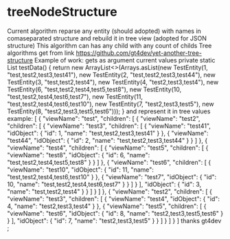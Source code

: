 # treeNodeStructure
Current algorithm reparse any entity (should adopted) with names in comaseparated structure 
and rebuild it in tree view (adopted for JSON structure)
This algorithm can has any child with any count of childs
Tree algorithms get from link
https://github.com/gt4dev/yet-another-tree-structure
Example of work:
gets as argument current values
 private static List<TestEntity> testData() {
        return new ArrayList<>(Arrays.asList(new TestEntity(1, "test,test2,test3,test41"),
                new TestEntity(2, "test,test2,test3,test44"),
                new TestEntity(3, "test,test2,test4"),
                new TestEntity(4, "test2,test3,test4"),
                new TestEntity(6, "test,test2,test4,test5,test8"),
                new TestEntity(10, "test,test2,test4,test6,test7"),
                new TestEntity(11, "test,test2,test4,test6,test10"),
                new TestEntity(7, "test2,test3,test5"),
                new TestEntity(8, "test2,test3,test5,test6")));
    }
and represent it in tree values example:
[
  {
    "viewName": "test",
    "children": [
      {
        "viewName": "test2",
        "children": [
          {
            "viewName": "test3",
            "children": [
              {
                "viewName": "test41",
                "idObject": {
                  "id": 1,
                  "name": "test,test2,test3,test41"
                }
              },
              {
                "viewName": "test44",
                "idObject": {
                  "id": 2,
                  "name": "test,test2,test3,test44"
                }
              }
            ]
          },
          {
            "viewName": "test4",
            "children": [
              {
                "viewName": "test5",
                "children": [
                  {
                    "viewName": "test8",
                    "idObject": {
                      "id": 6,
                      "name": "test,test2,test4,test5,test8"
                    }
                  }
                ]
              },
              {
                "viewName": "test6",
                "children": [
                  {
                    "viewName": "test10",
                    "idObject": {
                      "id": 11,
                      "name": "test,test2,test4,test6,test10"
                    }
                  },
                  {
                    "viewName": "test7",
                    "idObject": {
                      "id": 10,
                      "name": "test,test2,test4,test6,test7"
                    }
                  }
                ]
              }
            ],
            "idObject": {
              "id": 3,
              "name": "test,test2,test4"
            }
          }
        ]
      }
    ]
  },
  {
    "viewName": "test2",
    "children": [
      {
        "viewName": "test3",
        "children": [
          {
            "viewName": "test4",
            "idObject": {
              "id": 4,
              "name": "test2,test3,test4"
            }
          },
          {
            "viewName": "test5",
            "children": [
              {
                "viewName": "test6",
                "idObject": {
                  "id": 8,
                  "name": "test2,test3,test5,test6"
                }
              }
            ],
            "idObject": {
              "id": 7,
              "name": "test2,test3,test5"
            }
          }
        ]
      }
    ]
  }
]
thanks gt4dev ;
